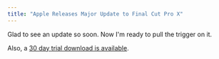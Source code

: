 ```yaml
---
title: "Apple Releases Major Update to Final Cut Pro X"
---
```

<p>Glad to see an update so soon. Now I'm ready to pull the trigger on it.</p>
<p>Also, a <a href="https://www.apple.com/finalcutpro/trial/">30 day trial download is available</a>.</p>
